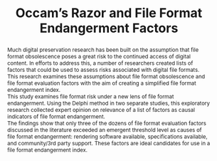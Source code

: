 ---
abstract: 'Much digital preservation research has been built on the assumption that
  file format obsolescence poses a great risk to the continued access of digital content.
  In efforts to address this, a number of researchers created lists of factors that
  could be used to assess risks associated with digital file formats. This research
  examines these assumptions about file format obsolescence and file format evaluation
  factors with the aim of creating a simplified file format endangerment index.


  This study examines file format risk under a new lens of file format endangerment.
  Using the Delphi method in two separate studies, this exploratory research collected
  expert opinion on relevance of a list of factors as causal indicators of file format
  endangerment.


  The findings show that only three of the dozens of file format evaluation factors
  discussed in the literature exceeded an emergent threshold level as causes of file
  format endangerment: rendering software available, specifications available, and
  community/3rd party support. These factors are ideal candidates for use in a file
  format endangerment index. '
creators:
- Heather Ryan
date: null
document_url: https://services.phaidra.univie.ac.at/api/object/o:378114/download
grand_parent: iPRES
institutions: []
keywords:
- endangerment
- file formats
- formative measurement model
- obsolescence
landing_page_url: https://phaidra.univie.ac.at/o:378114
language: eng
layout: publication
license: CC BY-NC-SA 3.0 AT
notes_url: null
parent: iPRES 2014
publication_type: paper
size: 138789
slides_url: null
source_name: iPRES
stream_url: null
title: Occam’s Razor and File Format Endangerment Factors
year: 2014
---